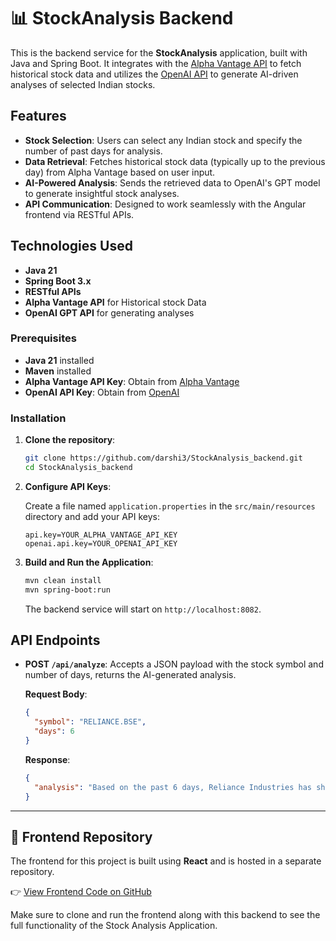 
# 📊 StockAnalysis Backend

This is the backend service for the **StockAnalysis** application, built with Java and Spring Boot. It integrates with the [Alpha Vantage API](https://www.alphavantage.co/) 
to fetch historical stock data and utilizes the [OpenAI API](https://platform.openai.com/) to generate AI-driven analyses of selected Indian stocks.

##  Features

- **Stock Selection**: Users can select any Indian stock and specify the number of past days for analysis.
- **Data Retrieval**: Fetches historical stock data (typically up to the previous day) from Alpha Vantage based on user input.
- **AI-Powered Analysis**: Sends the retrieved data to OpenAI's GPT model to generate insightful stock analyses.
- **API Communication**: Designed to work seamlessly with the Angular frontend via RESTful APIs.

##  Technologies Used

- **Java 21**
- **Spring Boot 3.x**
- **RESTful APIs**
- **Alpha Vantage API** for Historical stock Data
- **OpenAI GPT API** for generating analyses

### Prerequisites

- **Java 21** installed
- **Maven** installed
- **Alpha Vantage API Key**: Obtain from [Alpha Vantage](https://www.alphavantage.co/support/#api-key)
- **OpenAI API Key**: Obtain from [OpenAI](https://platform.openai.com/account/api-keys)

### Installation

1. **Clone the repository**:

   ```bash
   git clone https://github.com/darshi3/StockAnalysis_backend.git
   cd StockAnalysis_backend
   ```

2. **Configure API Keys**:

   Create a file named `application.properties` in the `src/main/resources` directory and add your API keys:

   ```properties
   api.key=YOUR_ALPHA_VANTAGE_API_KEY
   openai.api.key=YOUR_OPENAI_API_KEY
   ```

3. **Build and Run the Application**:

   ```bash
   mvn clean install
   mvn spring-boot:run
   ```

   The backend service will start on `http://localhost:8082`.

##  API Endpoints

- **POST `/api/analyze`**: Accepts a JSON payload with the stock symbol and number of days, returns the AI-generated analysis.

   **Request Body**:

   ```json
   {
     "symbol": "RELIANCE.BSE",
     "days": 6
   }
   ```

   **Response**:

   ```json
   {
     "analysis": "Based on the past 6 days, Reliance Industries has shown..."
   }
   ```
---
## 🔗 Frontend Repository

The frontend for this project is built using **React** and is hosted in a separate repository.

👉 [View Frontend Code on GitHub](https://github.com/darshi3/aistock.git)

Make sure to clone and run the frontend along with this backend to see the full functionality of the Stock Analysis Application.



